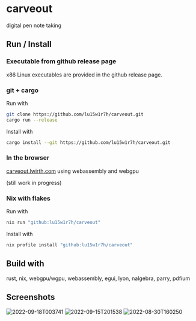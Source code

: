 # carveout

digital pen note taking

## Run / Install

### Executable from github release page

x86 Linux executables are provided in the github release page.

### git + cargo

Run with
```sh
git clone https://github.com/lu15w1r7h/carveout.git
cargo run --release
```

Install with
```sh
cargo install --git https://github.com/lu15w1r7h/carveout.git
```

### In the browser

[carveout.lwirth.com](https://carveout.lwirth.com)
using webassembly and webgpu

(still work in progress)

### Nix with flakes

Run with
```sh
nix run "github:lu15w1r7h/carveout"
```

Install with
```sh
nix profile install "github:lu15w1r7h/carveout"
```

## Build with

rust, nix, webgpu/wgpu, webassembly, egui, lyon, nalgebra, parry, pdfium

## Screenshots

![2022-09-18T003741](https://user-images.githubusercontent.com/37505890/190878534-bd9ab0bb-7881-4530-9631-fb6d0054cc4b.png)
![2022-09-15T201538](https://user-images.githubusercontent.com/37505890/190836448-2b8c5de3-fe56-480b-96d0-57332d232b6b.png)
![2022-08-30T160250](https://user-images.githubusercontent.com/37505890/190836463-ee67157a-742f-4163-a5c2-7226ff2e0134.png)
